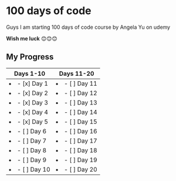 # 100 days of code
Guys I am starting 100 days of code course by Angela Yu on udemy

**Wish me luck** 😊😊😊

## My Progress

| Days 1-10 | Days 11-20 |
|--- | ---|
| <li>- [x] Day 1</li>| <li>- [ ] Day 11</li> | 
| <li>- [x] Day 2</li>| <li>- [ ] Day 12</li> |
| <li>- [x] Day 3</li>| <li>- [ ] Day 13</li> |
| <li>- [x] Day 4</li>| <li>- [ ] Day 14</li> |
| <li>- [x] Day 5</li>| <li>- [ ] Day 15</li> |
| <li>- [ ] Day 6</li>| <li>- [ ] Day 16</li> |
| <li>- [ ] Day 7</li>| <li>- [ ] Day 17</li> |
| <li>- [ ] Day 8</li>| <li>- [ ] Day 18</li> |
| <li>- [ ] Day 9</li>| <li>- [ ] Day 19</li> |
| <li>- [ ] Day 10</li>| <li>- [ ] Day 20</li> |
